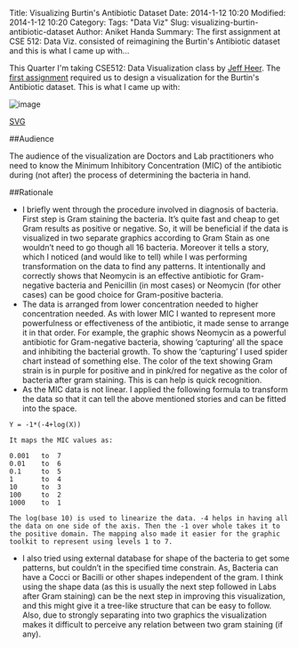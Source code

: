 Title: Visualizing Burtin's Antibiotic Dataset
Date: 2014-1-12 10:20
Modified: 2014-1-12 10:20
Category:
Tags: "Data Viz"
Slug: visualizing-burtin-antibiotic-dataset
Author: Aniket Handa
Summary: The first assignment at CSE 512: Data Viz. consisted of reimagining the Burtin's Antibiotic dataset and this is what I came up with...

This Quarter I'm taking CSE512: Data Visualization class by [Jeff Heer](http://homes.cs.washington.edu/~jheer/). The [first assignment](http://courses.cs.washington.edu/courses/cse512/14wi/a1.html) required us to design a visualization for the Burtin's Antibiotic dataset. This is what I came up with: 

![image](https://dl.dropboxusercontent.com/u/23289062/siteImages/DataViz/a1-aniket.svg)

[SVG](https://dl.dropboxusercontent.com/u/23289062/siteImages/DataViz/a1-aniket.svg)

##Audience

The audience of the visualization are Doctors and Lab practitioners who need to know the Minimum Inhibitory Concentration (MIC) of the antibiotic during (not after) the process of determining the bacteria in hand.

##Rationale

* I briefly went through the procedure involved in diagnosis of bacteria. First step is Gram staining the bacteria. It’s quite fast and cheap to get Gram results as positive or negative. So, it will be beneficial if the data is visualized in two separate graphics according to Gram Stain as one wouldn’t need to go though all 16 bacteria. Moreover it tells a story, which I noticed (and would like to tell) while I was performing transformation on the data to find any patterns. It intentionally and correctly shows that Neomycin is an effective antibiotic for Gram-negative bacteria and Penicillin (in most cases) or Neomycin (for other cases) can be good choice for Gram-positive bacteria. 
* The data is arranged from lower concentration needed to higher concentration needed. As with lower MIC I wanted to represent more powerfulness or effectiveness of the antibiotic, it made sense to arrange it in that order. For example, the graphic shows Neomycin as a powerful antibiotic for Gram-negative bacteria, showing ‘capturing’ all the space and inhibiting the bacterial growth. To show the ‘capturing’ I used spider chart instead of something else. The color of the text showing Gram strain is in purple for positive and in pink/red for negative as the color of bacteria after gram staining. This is can help is quick recognition.
* As the MIC data is not linear. I applied the following formula to transform the data so that it can tell the above mentioned stories and can be fitted into the space. 
```
Y = -1*(-4+log(X))

It maps the MIC values as:

0.001	to	7
0.01	to	6
0.1		to	5
1		to	4
10		to	3
100		to	2
1000	to	1

The log(base 10) is used to linearize the data. -4 helps in having all the data on one side of the axis. Then the -1 over whole takes it to the positive domain. The mapping also made it easier for the graphic toolkit to represent using levels 1 to 7.
```
* I also tried using external database for shape of the bacteria to get some patterns, but couldn’t in the specified time constrain. As, Bacteria can have a Cocci or Bacilli or other shapes independent of the gram. I think using the shape data (as this is usually the next step followed in Labs after Gram staining) can be the next step in improving this visualization, and this might give it a tree-like structure that can be easy to follow. Also, due to strongly separating into two graphics the visualization makes it difficult to perceive any relation between two gram staining (if any). 

